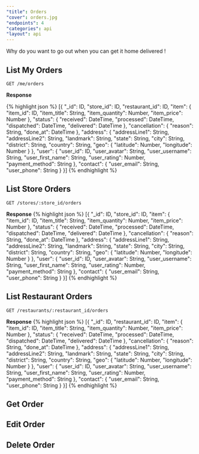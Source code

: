 ```yaml
---
"title": Orders
"cover": orders.jpg
"endpoints": 4
"categories": api
"layout": api    
---
```

Why do you want to go out when you can get it home delivered !
<!--more-->

## List My Orders

`GET /me/orders`

**Response**

{% highlight json %}
[{
	"_id": ID,
	"store_id": ID,
	"restaurant_id": ID,
	"item": {
	    "item_id": ID,
	    "item_title": String,
	    "item_quantity": Number,
	    "item_price": Number
	    },
	"status": {
	    "received": DateTime,
	    "processed": DateTime,
	    "dispatched": DateTime,
	    "delivered": DateTime
	    },
	"cancellation": {
	    "reason": String,
	    "done_at": DateTime
	    },
	"address": {
	    "addressLine1": String,
	    "addressLine2": String,
	    "landmark": String,
	    "state": String,
	    "city": String,
	    "district": String,
	    "country": String,
	    "geo": {
	            "latitude": Number,
	            "longitude": Number
	        }
	    },
	"user": {
	    "user_id": ID,
	    "user_avatar": String,
	    "user_username": String,
	    "user_first_name": String,
	    "user_rating": Number,
	    "payment_method": String
	    },
	"contact": {
	    "user_email": String,
	    "user_phone": String
	    }
}]
{% endhighlight %}


## List Store Orders

`GET /stores/:store_id/orders`

**Response**
{% highlight json %}
[{
	"_id": ID,
	"store_id": ID,
	"item": {
	    "item_id": ID,
	    "item_title": String,
	    "item_quantity": Number,
	    "item_price": Number
	    },
	"status": {
	    "received": DateTime,
	    "processed": DateTime,
	    "dispatched": DateTime,
	    "delivered": DateTime
	    },
	"cancellation": {
	    "reason": String,
	    "done_at": DateTime
	    },
	"address": {
	    "addressLine1": String,
	    "addressLine2": String,
	    "landmark": String,
	    "state": String,
	    "city": String,
	    "district": String,
	    "country": String,
	    "geo": {
	            "latitude": Number,
	            "longitude": Number
	        }
	    },
	"user": {
	    "user_id": ID,
	    "user_avatar": String,
	    "user_username": String,
	    "user_first_name": String,
	    "user_rating": Number,
	    "payment_method": String
	    },
	"contact": {
	    "user_email": String,
	    "user_phone": String
	    }
}]
{% endhighlight %}


## List Restaurant Orders

`GET /restaurants/:restaurant_id/orders`

**Response**
{% highlight json %}
[{
	"_id": ID,
	"restaurant_id": ID,
	"item": {
	    "item_id": ID,
	    "item_title": String,
	    "item_quantity": Number,
	    "item_price": Number
	    },
	"status": {
	    "received": DateTime,
	    "processed": DateTime,
	    "dispatched": DateTime,
	    "delivered": DateTime
	    },
	"cancellation": {
	    "reason": String,
	    "done_at": DateTime
	    },
	"address": {
	    "addressLine1": String,
	    "addressLine2": String,
	    "landmark": String,
	    "state": String,
	    "city": String,
	    "district": String,
	    "country": String,
	    "geo": {
	            "latitude": Number,
	            "longitude": Number
	        }
	    },
	"user": {
	    "user_id": ID,
	    "user_avatar": String,
	    "user_username": String,
	    "user_first_name": String,
	    "user_rating": Number,
	    "payment_method": String
	    },
	"contact": {
	    "user_email": String,
	    "user_phone": String
	    }
}]
{% endhighlight %}

## Get Order

## Edit Order

## Delete Order